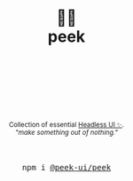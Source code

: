 <div align="center">
  <h1>
    <br/>
    <br/>
    <br/>
    🧘‍♀️
    <br />
    peek
    <br />
    <br />
    <br />
    <br />
  </h1>
  <sup>
    <br />
    Collection of essential <a href="https://headlessui.com/">Headless UI ✨</a>.
    <br />
    <em>"make something out of nothing."</em>
    <br />
  </sup>
  <br />
  <br />
  <pre>npm i <a href="https://www.npmjs.com/package/@quiztrack/zenui">@peek-ui/peek</a></pre>
  <br />
  <br />
  <br />
  <br />
  <br />
</div>
